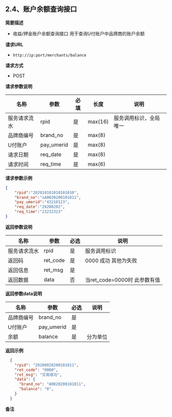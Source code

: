 ## 2.4、账户余额查询接口

**简要描述** 

- 收益/押金账户余额查询接口 用于查询U付账户中品牌商的账户余额

**请求URL** 

- `http://ip:port/merchants/balance`

**请求方式**

- POST 

**请求参数说明** 

| **名称**     | **参数**   | **必填** | **长度** | **说明**               |
| ------------ | ---------- | -------- | -------- | ---------------------- |
| 服务请求流水 | rpid       | 是       | max(16)  | 服务调用标识，全局唯一 |
| 品牌商编号   | brand_no   | 是       | max(8)   |                        |
| U付账户      | pay_umerid | 是       | max(8)   |                        |
| 请求日期     | req_date   | 是       | max(8)   |                        |
| 请求时间     | req_time   | 是       | max(6)   |                        |

 **请求参数示例**

```json
{
    "rpid":"202010101010101010",
  	"brand_no":"sA0020200101011",
    "pay_umerid":"43210123",
  	"req_date":"20200202",
  	"req_time":"23232323"
}
```

**返回参数说明** 

| **名称**     | **参数** | **必选** | **说明**                     |
| ------------ | -------- | -------- | ---------------------------- |
| 服务请求流水 | rpid     | 是       | 服务调用标识                 |
| 返回码       | ret_code | 是       | 0000 成功 其他为失败         |
| 返回信息     | ret_msg  | 是       |                              |
| 返回数据     | data     | 否       | 当ret_code=0000时 此参数有值 |

**返回参数data说明** 

| **名称**   | **参数**   | **必选** | **说明** |
| ---------- | ---------- | -------- | -------- |
| 品牌商编号 | brand_no   | 是       |          |
| U付账户    | pay_umerid | 是       |          |
| 余额       | balance    | 是       | 分为单位 |

**返回示例**

```json
  {
    "rpid": "20200020200101011",
    "ret_code": "0000",
    "ret_msg": "交易成功",
    "data": {
      "brand_no": "A0020200101011",
      "balance": "0",
    }
  }

```

**备注** 